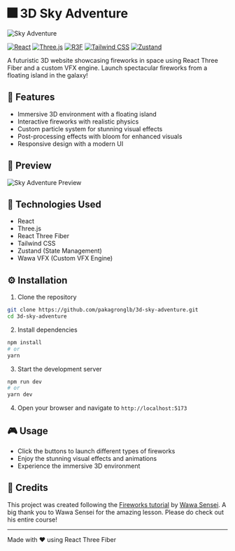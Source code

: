# 🎆 3D Sky Adventure

![Sky Adventure](https://github.com/user-attachments/assets/bcfbcdbe-7787-4424-bab8-76e114d2a2e3)

[![React](https://img.shields.io/badge/React-20232A?style=for-the-badge&logo=react&logoColor=61DAFB)](https://reactjs.org/)
[![Three.js](https://img.shields.io/badge/Three.js-black?style=for-the-badge&logo=three.js&logoColor=white)](https://threejs.org/)
[![R3F](https://img.shields.io/badge/React_Three_Fiber-gray?style=for-the-badge&logo=three.js&logoColor=white)](https://docs.pmnd.rs/react-three-fiber/getting-started/introduction)
[![Tailwind CSS](https://img.shields.io/badge/Tailwind_CSS-38B2AC?style=for-the-badge&logo=tailwind-css&logoColor=white)](https://tailwindcss.com/)
[![Zustand](https://img.shields.io/badge/Zustand-gray?style=for-the-badge&logo=react&logoColor=white)](https://github.com/pmndrs/zustand)

A futuristic 3D website showcasing fireworks in space using React Three Fiber and a custom VFX engine. Launch spectacular fireworks from a floating island in the galaxy!

## 🚀 Features

- Immersive 3D environment with a floating island
- Interactive fireworks with realistic physics
- Custom particle system for stunning visual effects
- Post-processing effects with bloom for enhanced visuals
- Responsive design with a modern UI

## 📸 Preview

![Sky Adventure Preview](preview.png)

## 🔧 Technologies Used

- React
- Three.js
- React Three Fiber
- Tailwind CSS
- Zustand (State Management)
- Wawa VFX (Custom VFX Engine)

## ⚙️ Installation

1. Clone the repository
```bash
git clone https://github.com/pakagronglb/3d-sky-adventure.git
cd 3d-sky-adventure
```

2. Install dependencies
```bash
npm install
# or
yarn
```

3. Start the development server
```bash
npm run dev
# or
yarn dev
```

4. Open your browser and navigate to `http://localhost:5173`

## 🎮 Usage

- Click the buttons to launch different types of fireworks
- Enjoy the stunning visual effects and animations
- Experience the immersive 3D environment

## 🙏 Credits

This project was created following the [Fireworks tutorial](https://wawasensei.dev/courses/react-three-fiber/lessons/fireworks) by [Wawa Sensei](https://wawasensei.dev/). A big thank you to Wawa Sensei for the amazing lesson. Please do check out his entire course!

---

Made with ❤️ using React Three Fiber
